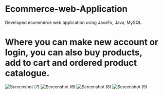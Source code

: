 # Ecommerce-web-Application
Developed ecommerce web application using JavaFx, Java, MySQL.
# Where you can make new account or login, you can also buy products, add to cart and ordered product catalogue.
![Screenshot (7)](https://github.com/Kasif001/Ecommerce-web-Application/assets/125661964/80ba5bcc-f0c7-4a72-8ab0-479bebea8029)
![Screenshot (6)](https://github.com/Kasif001/Ecommerce-web-Application/assets/125661964/8ff86f1e-831b-4749-981d-be3a0863e588)
![Screenshot (8)](https://github.com/Kasif001/Ecommerce-web-Application/assets/125661964/0e76e94b-1156-4042-bec2-768e38d1e128)
![Screenshot (9)](https://github.com/Kasif001/Ecommerce-web-Application/assets/125661964/08301e13-e845-4064-a991-29e0c6ddf67c)
